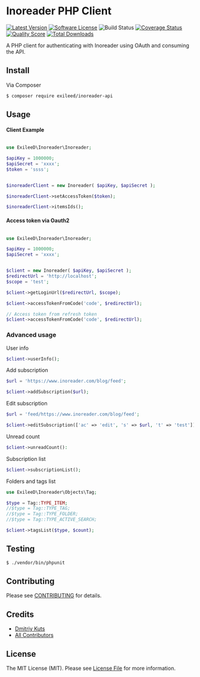 # Inoreader PHP Client

[![Latest Version](https://img.shields.io/packagist/v/exileed/inoreader-api)](https://packagist.org/packages/exileed/inoreader-api)
[![Software License](https://img.shields.io/badge/license-MIT-brightgreen.svg?style=flat-square)](LICENSE.md)
![Build Status](https://img.shields.io/github/workflow/status/exileed/inoreader-api/main?style=flat-square&1
)
[![Coverage Status](https://img.shields.io/scrutinizer/coverage/g/exileed/inoreader-api.svg?style=flat-square)](https://scrutinizer-ci.com/g/exileed/inoreader-api/code-structure)
[![Quality Score](https://img.shields.io/scrutinizer/g/exileed/inoreader-api.svg?style=flat-square)](https://scrutinizer-ci.com/g/exileed/inoreader-api)
[![Total Downloads](https://img.shields.io/packagist/dt/exileed/inoreader-api.svg?style=flat-square)](https://packagist.org/packages/exileed/inoreader-api)

A PHP client for authenticating with Inoreader using OAuth and consuming the API.

## Install

Via Composer

``` bash
$ composer require exileed/inoreader-api
```

## Usage



#### Client Example

```php

use ExileeD\Inoreader\Inoreader;

$apiKey = 1000000;
$apiSecret = 'xxxx';
$token = 'ssss';


$inoreaderClient = new Inoreader( $apiKey, $apiSecret );

$inoreaderClient->setAccessToken($token);

$inoreaderClient->itemsIds();
```

#### Access token via Oauth2

```php

use ExileeD\Inoreader\Inoreader;

$apiKey = 1000000;
$apiSecret = 'xxxx';


$client = new Inoreader( $apiKey, $apiSecret );
$redirectUrl = 'http://localhost';
$scope = 'test';

$client->getLoginUrl($redirectUrl, $scope);

$client->accessTokenFromCode('code', $redirectUrl);

// Access token from refresh token
$client->accessTokenFromCode('code', $redirectUrl);
```

### Advanced usage

User info

```php
$client->userInfo();
```

Add subscription
```php
$url = 'https://www.inoreader.com/blog/feed';

$client->addSubscription($url);
``` 

Edit subscription

```php
$url = 'feed/https://www.inoreader.com/blog/feed';

$client->editSubscription(['ac' => 'edit', 's' => $url, 't' => 'test']));
```

Unread count 

```php
$client->unreadCount():
```

Subscription list

```php
$client->subscriptionList();
```

Folders and tags list

```php
use ExileeD\Inoreader\Objects\Tag;

$type = Tag::TYPE_ITEM;
//$type = Tag::TYPE_TAG;
//$type = Tag::TYPE_FOLDER;
//$type = Tag::TYPE_ACTIVE_SEARCH;

$client->tagsList($type, $count);

```



## Testing

``` bash
$ ./vendor/bin/phpunit
```

## Contributing

Please see [CONTRIBUTING](CONTRIBUTING.md) for details.

## Credits

- [Dmitriy Kuts](https://github.com/exileed)
- [All Contributors](https://github.com/exileed/inoreader-ap/contributors)

## License

The MIT License (MIT). Please see [License File](LICENSE.md) for more information.